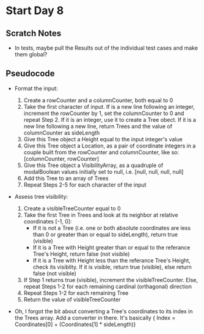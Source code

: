 # Start Day 8

## Scratch Notes

* In tests, maybe pull the Results out of the individual test cases and make them global?

## Pseudocode

* Format the input:
    1. Create a rowCounter and a columnCounter, both equal to 0
    2. Take the first character of input. If is a new line following an integer, increment the rowCounter by 1, set the columnCounter to 0 and repeat Step 2. If it is an integer, use it to create a Tree obect. If it is a new line following a new line, return Trees and the value of columnCounter as sideLength
    3. Give this Tree object a Height equal to the input integer's value
    4. Give this Tree object a Location, as a pair of coordinate integers in a couple built from the rowCounter and columnCounter, like so: [columnCounter, rowCounter]
    4. Give this Tree object a VisibilityArray, as a quadruple of modalBoolean values initially set to null, i.e. [null, null, null, null]
    5. Add this Tree to an array of Trees
    6. Repeat Steps 2-5 for each character of the input

* Assess tree visibility:
    1. Create a visibleTreeCounter equal to 0
    2. Take the first Tree in Trees and look at its neighbor at relative coordinates [-1, 0]:
        * If it is not a Tree (i.e. one or both absolute coordinates are less than 0 or greater than or equal to sideLength), return true (visible)
        * If it is a Tree with Height greater than or equal to the referance Tree's Height, return false (not visible)
        * If it is a Tree with Height less than the referance Tree's Height, check its  visiblity. If it is visible, return true (visible), else return false (not visible)
    3. If Step 1 returns true (visible), increment the visibleTreeCounter. Else, repeat Steps 1-2 for each remaining cardinal (orthagonal) direction 
    4. Repeat Steps 1-2 for each remaining Tree
    5. Return the value of visibleTreeCounter

* Oh, I forgot the bit about converting a Tree's coordinates to its index in the Trees array. Add a converter in there. It's basically { Index = Coordinates[0] + (Coordinates[1] * sideLength)}